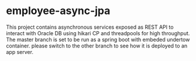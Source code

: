 # employee-async-jpa
This project contains asynchronous services exposed as REST API to interact with Oracle DB using hikari CP and threadpools for high throughput.
The master branch is set to be run as a spring boot with embeded undertow container. please switch to the other branch to see how it is deployed to an app server.
